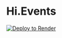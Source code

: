 # Hi.Events

[![Deploy to Render](https://render.com/images/deploy-to-render-button.svg)](https://render.com/deploy?repo=https://github.com/HiEventsDev/hi.events-render.com)
